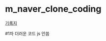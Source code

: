 # m_naver_clone_coding

[기록지](https://github.com/yj0216/TIL/blob/main/coding_diary/naver_clone_coding.md)

#1차
더러운 코드
js 안씀
